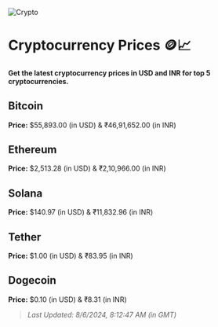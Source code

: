 
![Crypto](https://www.techguide.com.au/wp-content/uploads/2020/11/crypto3.jpeg)

# Cryptocurrency Prices 🪙📈

#### Get the latest cryptocurrency prices in USD and INR for top 5 cryptocurrencies.

## Bitcoin

**Price:** $55,893.00 (in USD) & ₹46,91,652.00 (in INR)

## Ethereum

**Price:** $2,513.28 (in USD) & ₹2,10,966.00 (in INR)

## Solana

**Price:** $140.97 (in USD) & ₹11,832.96 (in INR)

## Tether

**Price:** $1.00 (in USD) & ₹83.95 (in INR)

## Dogecoin

**Price:** $0.10 (in USD) & ₹8.31 (in INR)

> _Last Updated: 8/6/2024, 8:12:47 AM (in GMT)_
